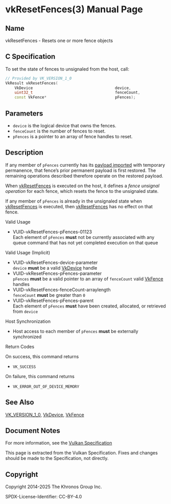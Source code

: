 # vkResetFences(3) Manual Page

## Name

vkResetFences - Resets one or more fence objects



## [](#_c_specification)C Specification

To set the state of fences to unsignaled from the host, call:

```c++
// Provided by VK_VERSION_1_0
VkResult vkResetFences(
    VkDevice                                    device,
    uint32_t                                    fenceCount,
    const VkFence*                              pFences);
```

## [](#_parameters)Parameters

- `device` is the logical device that owns the fences.
- `fenceCount` is the number of fences to reset.
- `pFences` is a pointer to an array of fence handles to reset.

## [](#_description)Description

If any member of `pFences` currently has its [payload imported](https://registry.khronos.org/vulkan/specs/latest/html/vkspec.html#synchronization-fences-importing) with temporary permanence, that fence’s prior permanent payload is first restored. The remaining operations described therefore operate on the restored payload.

When [vkResetFences](https://registry.khronos.org/vulkan/specs/latest/man/html/vkResetFences.html) is executed on the host, it defines a *fence unsignal operation* for each fence, which resets the fence to the unsignaled state.

If any member of `pFences` is already in the unsignaled state when [vkResetFences](https://registry.khronos.org/vulkan/specs/latest/man/html/vkResetFences.html) is executed, then [vkResetFences](https://registry.khronos.org/vulkan/specs/latest/man/html/vkResetFences.html) has no effect on that fence.

Valid Usage

- [](#VUID-vkResetFences-pFences-01123)VUID-vkResetFences-pFences-01123  
  Each element of `pFences` **must** not be currently associated with any queue command that has not yet completed execution on that queue

Valid Usage (Implicit)

- [](#VUID-vkResetFences-device-parameter)VUID-vkResetFences-device-parameter  
  `device` **must** be a valid [VkDevice](https://registry.khronos.org/vulkan/specs/latest/man/html/VkDevice.html) handle
- [](#VUID-vkResetFences-pFences-parameter)VUID-vkResetFences-pFences-parameter  
  `pFences` **must** be a valid pointer to an array of `fenceCount` valid [VkFence](https://registry.khronos.org/vulkan/specs/latest/man/html/VkFence.html) handles
- [](#VUID-vkResetFences-fenceCount-arraylength)VUID-vkResetFences-fenceCount-arraylength  
  `fenceCount` **must** be greater than `0`
- [](#VUID-vkResetFences-pFences-parent)VUID-vkResetFences-pFences-parent  
  Each element of `pFences` **must** have been created, allocated, or retrieved from `device`

Host Synchronization

- Host access to each member of `pFences` **must** be externally synchronized

Return Codes

On success, this command returns

- `VK_SUCCESS`

On failure, this command returns

- `VK_ERROR_OUT_OF_DEVICE_MEMORY`

## [](#_see_also)See Also

[VK\_VERSION\_1\_0](https://registry.khronos.org/vulkan/specs/latest/man/html/VK_VERSION_1_0.html), [VkDevice](https://registry.khronos.org/vulkan/specs/latest/man/html/VkDevice.html), [VkFence](https://registry.khronos.org/vulkan/specs/latest/man/html/VkFence.html)

## [](#_document_notes)Document Notes

For more information, see the [Vulkan Specification](https://registry.khronos.org/vulkan/specs/latest/html/vkspec.html#vkResetFences)

This page is extracted from the Vulkan Specification. Fixes and changes should be made to the Specification, not directly.

## [](#_copyright)Copyright

Copyright 2014-2025 The Khronos Group Inc.

SPDX-License-Identifier: CC-BY-4.0